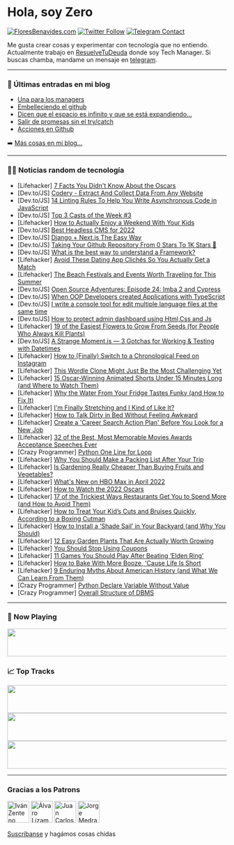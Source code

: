 # Hola, soy Zero

[![FloresBenavides.com](https://img.shields.io/website?down_message=oops&label=MiBlog&style=for-the-badge&up_message=online&url=https%3A%2F%2Ffloresbenavides.com)](https://floresbenavides.com) [![Twitter Follow](https://img.shields.io/twitter/follow/ZeroDragon?color=%231DA1F2&label=Follow&logo=twitter&logoColor=ffffff&style=for-the-badge)](https://twitter.com/zerodragon) [![Telegram Contact](https://img.shields.io/badge/escr%C3%ADbeme-ZeroDragon-%2326A5E4?style=for-the-badge&logo=telegram)](https://t.me/zerodragon)

Me gusta crear cosas y experimentar con tecnología que no entiendo.
Actualmente trabajo en [ResuelveTuDeuda](http://github.com/resuelve) donde soy Tech Manager.
Si buscas chamba, mandame un mensaje en [telegram](https://t.me/zerodragon).

---

### 📕 Últimas entradas en mi blog
<!-- BLOG-POST-LIST:START -->
- [Una para los managers](https://floresbenavides.com/una-para-los-managers/)
- [Embelleciendo el github](https://floresbenavides.com/embelleciendo-el-github/)
- [Dicen que el espacio es infinito y que se está expandiendo…](https://floresbenavides.com/dicen-que-el-espacio-es-infinito-y-que-se-esta-expandiendo/)
- [Salir de promesas sin el try/catch](https://floresbenavides.com/salir-de-promesas-sin-el-try-catch/)
- [Acciones en Github](https://floresbenavides.com/acciones-en-github/)
<!-- BLOG-POST-LIST:END -->

➡️ [Más cosas en mi blog...](https://floresbenavides.com)

---

### 👨‍💻 Noticias random de tecnología
<!-- TECH-POSTS:START -->
- [Lifehacker] [7 Facts You Didn&#39;t Know About the Oscars](https://lifehacker.com/7-facts-you-didnt-know-about-the-oscars-1848705392)
- [Dev.to/JS] [Codery - Extract And Collect Data From Any Website](https://dev.to/thestartupfounder/codery-extract-and-collect-data-from-any-website-1c3a)
- [Dev.to/JS] [14 Linting Rules To Help You Write Asynchronous Code in JavaScript](https://dev.to/maximization/14-linting-rules-to-help-you-write-asynchronous-code-in-javascript-1gi0)
- [Dev.to/JS] [Top 3 Casts of the Week #3](https://dev.to/codecast/top-3-casts-of-the-week-3-132c)
- [Lifehacker] [How to Actually Enjoy a Weekend With Your Kids](https://lifehacker.com/how-to-actually-enjoy-a-weekend-with-your-kids-1848703212)
- [Dev.to/JS] [Best Headless CMS for 2022](https://dev.to/connectaryal/best-headless-cms-for-2022-5gog)
- [Dev.to/JS] [Django + Next.js The Easy Way](https://dev.to/danialkeimasi/django-nextjs-the-easy-way-5a0h)
- [Dev.to/JS] [Taking Your Github Repository From 0 Stars To 1K Stars 🚀️](https://dev.to/eludadev/take-your-github-repository-to-the-next-level-2194)
- [Dev.to/JS] [What is the best way to understand a Framework?](https://dev.to/dirkecker/what-is-the-best-way-to-understand-a-framework-211h)
- [Lifehacker] [Avoid These Dating App Clichés So You Actually Get a Match](https://lifehacker.com/avoid-these-dating-app-cliches-if-you-actually-want-to-1848704630)
- [Lifehacker] [The Beach Festivals and Events Worth Traveling for This Summer](https://lifehacker.com/the-beach-festivals-and-events-worth-traveling-for-this-1848704522)
- [Dev.to/JS] [Open Source Adventures: Episode 24: Imba 2 and Cypress](https://dev.to/taw/open-source-adventures-episode-24-imba-2-and-cypress-p44)
- [Dev.to/JS] [When OOP Developers created Applications with TypeScript](https://dev.to/dirkecker/when-oo-developers-created-applications-with-typescript-14p1)
- [Dev.to/JS] [I write a console tool for edit multiple language files at the same time](https://dev.to/lnquy065/i-write-a-console-tool-for-edit-multiple-language-files-at-the-same-time-4eb0)
- [Dev.to/JS] [How to protect admin dashboard using Html,Css and Js](https://dev.to/princeniyonshuti/how-to-protect-admin-dashboard-using-htmlcss-and-js-24o5)
- [Lifehacker] [19 of the Easiest Flowers to Grow From Seeds &lpar;for People Who Always Kill Plants&rpar;](https://lifehacker.com/19-of-the-easiest-flowers-to-grow-from-seeds-for-peopl-1848703832)
- [Dev.to/JS] [A Strange Moment.js — 3 Gotchas for Working &amp; Testing with Datetimes](https://dev.to/lyqht/a-strange-momentjs-3-gotchas-for-working-testing-with-datetimes-5gc0)
- [Lifehacker] [How to &lpar;Finally&rpar; Switch to a Chronological Feed on Instagram](https://lifehacker.com/how-to-finally-switch-to-a-chronological-feed-on-inst-1848703870)
- [Lifehacker] [This Wordle Clone Might Just Be the Most Challenging Yet](https://lifehacker.com/this-wordle-clone-might-just-be-the-most-challenging-ye-1848703543)
- [Lifehacker] [15 Oscar-Winning Animated Shorts Under 15 Minutes Long &lpar;and Where to Watch Them&rpar;](https://lifehacker.com/15-oscar-winning-animated-shorts-under-15-minutes-long-1848699544)
- [Lifehacker] [Why the Water From Your Fridge Tastes Funky &lpar;and How to Fix It&rpar;](https://lifehacker.com/why-the-water-from-your-fridge-tastes-funky-and-how-to-1848700069)
- [Lifehacker] [I&#39;m Finally Stretching and I Kind of Like It?](https://lifehacker.com/im-finally-stretching-and-i-kind-of-like-it-1848700419)
- [Lifehacker] [How to Talk Dirty in Bed Without Feeling Awkward](https://lifehacker.com/how-to-talk-dirty-in-bed-without-feeling-awkward-1848695864)
- [Lifehacker] [Create a &#39;Career Search Action Plan&#39; Before You Look for a New Job](https://lifehacker.com/create-a-career-search-action-plan-before-you-look-for-1848700028)
- [Lifehacker] [32 of the Best, Most Memorable Movies Awards Acceptance Speeches Ever](https://lifehacker.com/32-of-the-best-most-memorable-movies-awards-acceptance-1848686670)
- [Crazy Programmer] [Python One Line for Loop](https://www.thecrazyprogrammer.com/2022/03/python-one-line-for-loop.html)
- [Lifehacker] [Why You Should Make a Packing List After Your Trip](https://lifehacker.com/why-you-should-make-a-packing-list-after-your-trip-1848699664)
- [Lifehacker] [Is Gardening Really Cheaper Than Buying Fruits and Vegetables?](https://lifehacker.com/is-gardening-really-cheaper-than-buying-fruits-and-vege-1848698827)
- [Lifehacker] [What&#39;s New on HBO Max in April 2022](https://lifehacker.com/whats-new-on-hbo-max-in-april-2022-1848699493)
- [Lifehacker] [How to Watch the 2022 Oscars](https://lifehacker.com/how-to-watch-the-2022-oscars-1848698955)
- [Lifehacker] [17 of the Trickiest Ways Restaurants Get You to Spend More &lpar;and How to Avoid Them&rpar;](https://lifehacker.com/17-of-the-trickiest-ways-restaurants-get-you-to-spend-m-1848697711)
- [Lifehacker] [How to Treat Your Kid’s Cuts and Bruises Quickly, According to a Boxing Cutman](https://lifehacker.com/how-to-treat-your-kid-s-cuts-and-bruises-quickly-accor-1848697632)
- [Lifehacker] [How to Install a ‘Shade Sail’ in Your Backyard &lpar;and Why You Should&rpar;](https://lifehacker.com/how-to-install-a-shade-sail-in-your-backyard-and-why-1848689998)
- [Lifehacker] [12 Easy Garden Plants That Are Actually Worth Growing](https://lifehacker.com/12-easy-garden-plants-that-are-actually-worth-growing-1848697407)
- [Lifehacker] [You Should Stop Using Coupons](https://lifehacker.com/you-should-stop-using-coupons-1848692478)
- [Lifehacker] [11 Games You Should Play After Beating ‘Elden Ring’](https://lifehacker.com/11-games-you-should-play-after-beating-elden-ring-1848695324)
- [Lifehacker] [How to Bake With More Booze, &#39;Cause Life Is Short](https://lifehacker.com/how-to-bake-with-more-booze-cause-life-is-short-1848694341)
- [Lifehacker] [9 Enduring Myths About American History &lpar;and What We Can Learn From Them&rpar;](https://lifehacker.com/9-enduring-myths-about-american-history-and-what-we-ca-1848695181)
- [Crazy Programmer] [Python Declare Variable Without Value](https://www.thecrazyprogrammer.com/2022/03/python-declare-variable-without-value.html)
- [Crazy Programmer] [Overall Structure of DBMS](https://www.thecrazyprogrammer.com/2022/03/structure-of-dbms.html)<!-- TECH-POSTS:END -->

---

### 🎵 Now Playing
<a href="https://spotify-now-playing-dun.vercel.app/now-playing?open"><img src="https://spotify-now-playing-dun.vercel.app/now-playing" width="540" height="64"></a>

### 📈 Top Tracks
<a href="https://spotify-now-playing-dun.vercel.app/top-tracks?i=1&open"><img src="https://spotify-now-playing-dun.vercel.app/top-tracks?i=1" width="540" height="64"></a>
<a href="https://spotify-now-playing-dun.vercel.app/top-tracks?i=2&open"><img src="https://spotify-now-playing-dun.vercel.app/top-tracks?i=2" width="540" height="64"></a>
<a href="https://spotify-now-playing-dun.vercel.app/top-tracks?i=3&open"><img src="https://spotify-now-playing-dun.vercel.app/top-tracks?i=3" width="540" height="64"></a>

---

### Gracias a los Patrons
[<img src="https://avatars.githubusercontent.com/u/243380?v=4" alt="Iván Zenteno" width="50px">](https://github.com/k001) [<img src="https://avatars.githubusercontent.com/u/19955639?v=4" alt="Álvaro Lizama" width="50px">](https://github.com/alvarolizama) [<img src="https://avatars.githubusercontent.com/u/2718753?v=4" alt="Juan Carlos Ruiz" width="50px">](https://github.com/JuanCrg90) [<img src="https://avatars.githubusercontent.com/u/37025?v=4" alt="Jorge Medrano" width="50px">](https://github.com/h1pp1e) 

[Suscríbanse](https://www.patreon.com/zerodragon) y hagámos cosas chidas
